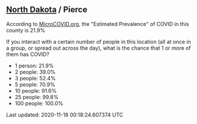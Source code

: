 
## [North Dakota](/united-states/north-dakota) / Pierce

According to [MicroCOVID.org](http://microcovid.org),
the "Estimated Prevalence" of COVID in this county is 21.9%

If you interact with a certain number of people in this location
(all at once in a group, or spread out across the day), what is the chance that
1 or more of them has COVID?

- 1 person: 21.9%
- 2 people: 39.0%
- 3 people: 52.4%
- 5 people: 70.9%
- 10 people: 91.6%
- 25 people: 99.8%
- 100 people: 100.0%

Last updated: 2020-11-18 00:18:24.607374 UTC
